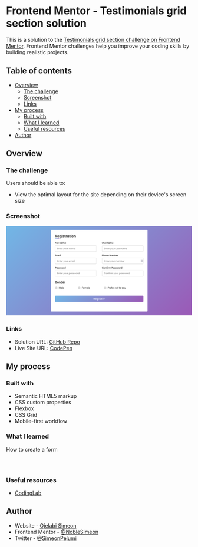 # Frontend Mentor - Testimonials grid section solution

This is a solution to the [Testimonials grid section challenge on Frontend Mentor](https://www.frontendmentor.io/challenges/testimonials-grid-section-Nnw6J7Un7). Frontend Mentor challenges help you improve your coding skills by building realistic projects. 

## Table of contents

- [Overview](#overview)
  - [The challenge](#the-challenge)
  - [Screenshot](#screenshot)
  - [Links](#links)
- [My process](#my-process)
  - [Built with](#built-with)
  - [What I learned](#what-i-learned)
  - [Useful resources](#useful-resources)
- [Author](#author)


## Overview

### The challenge

Users should be able to:

- View the optimal layout for the site depending on their device's screen size

### Screenshot

![](./screenshot.png)


### Links

- Solution URL: [GitHub Repo](https://github.com/NobleSimeon/-Group-of-Projects.)
- Live Site URL: [CodePen](https://codepen.io/Noble-Simeon/full/rNZVKgZ)

## My process

### Built with

- Semantic HTML5 markup
- CSS custom properties
- Flexbox
- CSS Grid
- Mobile-first workflow


### What I learned
How to create a form
```html
```
```css

```
```js

```





### Useful resources

- [CodingLab](https://www.youtube.com/watch?v=okbByPWS1Xc) 


## Author

- Website - [Ojelabi Simeon](https://github.com/NobleSimeon)
- Frontend Mentor - [@NobleSimeon](https://www.frontendmentor.io/profile/NobleSimeon)
- Twitter - [@SimeonPelumi](https://www.twitter.com/SimeonPelumi)


